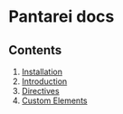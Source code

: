 # Pantarei docs

## Contents

1. [Installation](contents/installation.md)
2. [Introduction](contents/introduction.md)
3. [Directives](contents/directives.md)
4. [Custom Elements](contents/components.md)
